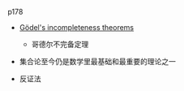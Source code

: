 p178

+ [Gödel's incompleteness theorems](https://en.wikipedia.org/wiki/G%C3%B6del's_incompleteness_theorems)
    + 哥德尔不完备定理

+ 集合论至今仍是数学里最基础和最重要的理论之一

+ 反证法


